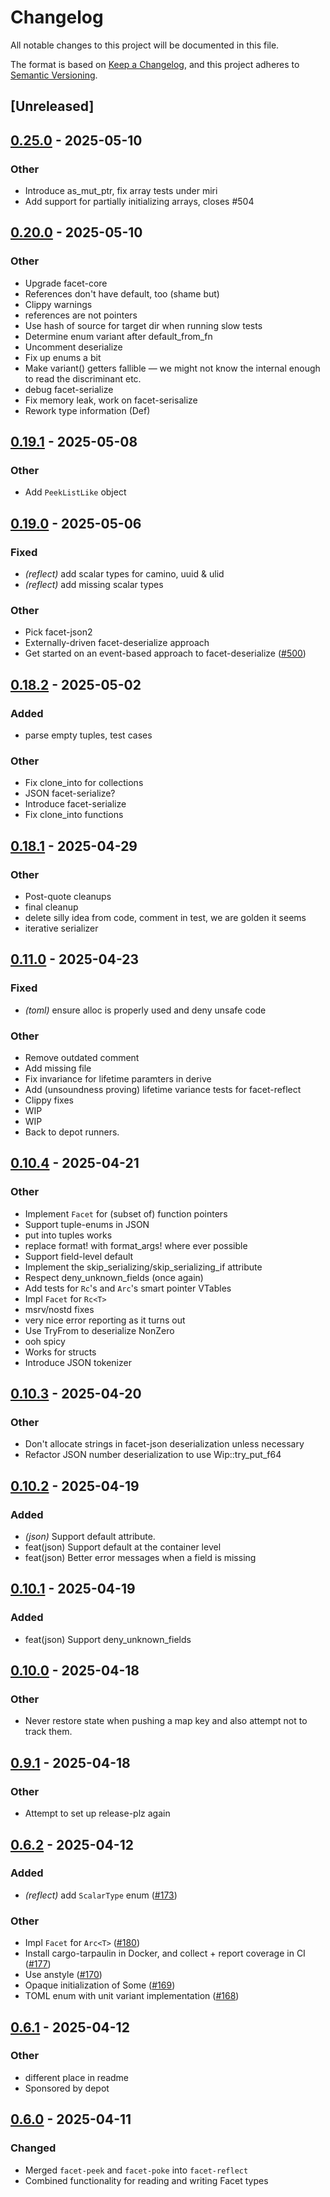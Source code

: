 # Changelog
All notable changes to this project will be documented in this file.

The format is based on [Keep a Changelog](https://keepachangelog.com/en/1.0.0/),
and this project adheres to [Semantic Versioning](https://semver.org/spec/v2.0.0.html).

## [Unreleased]

## [0.25.0](https://github.com/facet-rs/facet/compare/facet-reflect-v0.24.0...facet-reflect-v0.25.0) - 2025-05-10

### Other

- Introduce as_mut_ptr, fix array tests under miri
- Add support for partially initializing arrays, closes #504

## [0.20.0](https://github.com/facet-rs/facet/compare/facet-reflect-v0.19.1...facet-reflect-v0.20.0) - 2025-05-10

### Other

- Upgrade facet-core
- References don't have default, too (shame but)
- Clippy warnings
- references are not pointers
- Use hash of source for target dir when running slow tests
- Determine enum variant after default_from_fn
- Uncomment deserialize
- Fix up enums a bit
- Make variant() getters fallible — we might not know the internal enough to read the discriminant etc.
- debug facet-serialize
- Fix memory leak, work on facet-serisalize
- Rework type information (Def)

## [0.19.1](https://github.com/facet-rs/facet/compare/facet-reflect-v0.19.0...facet-reflect-v0.19.1) - 2025-05-08

### Other

- Add `PeekListLike` object

## [0.19.0](https://github.com/facet-rs/facet/compare/facet-reflect-v0.18.2...facet-reflect-v0.19.0) - 2025-05-06

### Fixed

- *(reflect)* add scalar types for camino, uuid & ulid
- *(reflect)* add missing scalar types

### Other

- Pick facet-json2
- Externally-driven facet-deserialize approach
- Get started on an event-based approach to facet-deserialize ([#500](https://github.com/facet-rs/facet/pull/500))

## [0.18.2](https://github.com/facet-rs/facet/compare/facet-reflect-v0.18.1...facet-reflect-v0.18.2) - 2025-05-02

### Added

- parse empty tuples, test cases

### Other

- Fix clone_into for collections
- JSON facet-serialize?
- Introduce facet-serialize
- Fix clone_into functions

## [0.18.1](https://github.com/facet-rs/facet/compare/facet-reflect-v0.18.0...facet-reflect-v0.18.1) - 2025-04-29

### Other

- Post-quote cleanups
- final cleanup
- delete silly idea from code, comment in test, we are golden it seems
- iterative serializer

## [0.11.0](https://github.com/facet-rs/facet/compare/facet-reflect-v0.10.4...facet-reflect-v0.11.0) - 2025-04-23

### Fixed

- *(toml)* ensure alloc is properly used and deny unsafe code

### Other

- Remove outdated comment
- Add missing file
- Fix invariance for lifetime paramters in derive
- Add (unsoundness proving) lifetime variance tests for facet-reflect
- Clippy fixes
- WIP
- WIP
- Back to depot runners.

## [0.10.4](https://github.com/facet-rs/facet/compare/facet-reflect-v0.10.3...facet-reflect-v0.10.4) - 2025-04-21

### Other

- Implement `Facet` for (subset of) function pointers
- Support tuple-enums in JSON
- put into tuples works
- replace format! with format_args! where ever possible
- Support field-level default
- Implement the skip_serializing/skip_serializing_if attribute
- Respect deny_unknown_fields (once again)
- Add tests for `Rc`'s and `Arc`'s smart pointer VTables
- Impl `Facet` for `Rc<T>`
- msrv/nostd fixes
- very nice error reporting as it turns out
- Use TryFrom to deserialize NonZero<T>
- ooh spicy
- Works for structs
- Introduce JSON tokenizer

## [0.10.3](https://github.com/facet-rs/facet/compare/facet-reflect-v0.10.2...facet-reflect-v0.10.3) - 2025-04-20

### Other

- Don't allocate strings in facet-json deserialization unless necessary
- Refactor JSON number deserialization to use Wip::try_put_f64

## [0.10.2](https://github.com/facet-rs/facet/compare/facet-reflect-v0.10.1...facet-reflect-v0.10.2) - 2025-04-19

### Added

- *(json)* Support default attribute.
- feat(json) Support default at the container level
- feat(json) Better error messages when a field is missing

## [0.10.1](https://github.com/facet-rs/facet/compare/facet-reflect-v0.10.0...facet-reflect-v0.10.1) - 2025-04-19

### Added

- feat(json) Support deny_unknown_fields

## [0.10.0](https://github.com/facet-rs/facet/compare/facet-reflect-v0.9.1...facet-reflect-v0.10.0) - 2025-04-18

### Other

- Never restore state when pushing a map key and also attempt not to track them.

## [0.9.1](https://github.com/facet-rs/facet/compare/facet-reflect-v0.9.0...facet-reflect-v0.9.1) - 2025-04-18

### Other

- Attempt to set up release-plz again

## [0.6.2](https://github.com/facet-rs/facet/compare/facet-reflect-v0.6.1...facet-reflect-v0.6.2) - 2025-04-12

### Added

- *(reflect)* add `ScalarType` enum ([#173](https://github.com/facet-rs/facet/pull/173))

### Other

- Impl `Facet` for `Arc<T>` ([#180](https://github.com/facet-rs/facet/pull/180))
- Install cargo-tarpaulin in Docker, and collect + report coverage in CI ([#177](https://github.com/facet-rs/facet/pull/177))
- Use anstyle ([#170](https://github.com/facet-rs/facet/pull/170))
- Opaque initialization of Some ([#169](https://github.com/facet-rs/facet/pull/169))
- TOML enum with unit variant implementation ([#168](https://github.com/facet-rs/facet/pull/168))

## [0.6.1](https://github.com/facet-rs/facet/compare/facet-reflect-v0.6.0...facet-reflect-v0.6.1) - 2025-04-12

### Other

- different place in readme
- Sponsored by depot

## [0.6.0](https://github.com/facet-rs/facet/compare/facet-reflect-v0.5.0...facet-reflect-v0.6.0) - 2025-04-11

### Changed
- Merged `facet-peek` and `facet-poke` into `facet-reflect`
- Combined functionality for reading and writing Facet types
